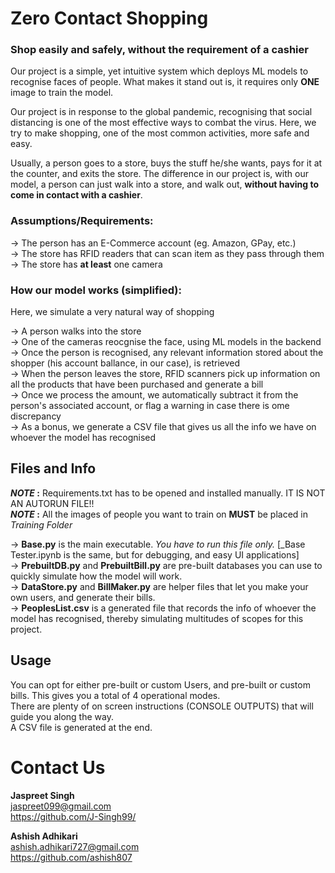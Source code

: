 # **Zero Contact Shopping**
### Shop easily and safely, without the requirement of a cashier  
  
Our project is a simple, yet intuitive system which deploys ML models to recognise faces of people.
What makes it stand out is, it requires only **ONE** image to train the model.  
  
Our project is in response to the global pandemic, recognising that social distancing is one of the most effective ways to combat the virus.
Here, we try to make shopping, one of the most common activities, more safe and easy.  
  
Usually, a person goes to a store, buys the stuff he/she wants, pays for it at the counter, and exits the store. 
The difference in our project is, with our model, a person can just walk into a store, and walk out, **without having to come in contact with a cashier**.  
  
  
### Assumptions/Requirements:  
-> The person has an E-Commerce account (eg. Amazon, GPay, etc.)  
-> The store has RFID readers that can scan item as they pass through them  
-> The store has **at least** one camera  
  
### How our model works (simplified):
Here, we simulate a very natural way of shopping  

-> A person walks into the store  
-> One of the cameras reocgnise the face, using ML models in the backend  
-> Once the person is recognised, any relevant information stored about the shopper (his account ballance, in our case), is retrieved  
-> When the person leaves the store, RFID scanners pick up information on all the products that have been purchased and generate a bill  
-> Once we process the amount, we automatically subtract it from the person's associated account, or flag a warning in case there is ome discrepancy  
-> As a bonus, we generate a CSV file that gives us all the info we have on whoever the model has recognised  
  
  
  
## Files and Info  

**_NOTE_ :** Requirements.txt has to be opened and installed manually. IT IS NOT AN AUTORUN FILE!!  
**_NOTE_ :** All the images of people you want to train on **MUST** be placed in _Training Folder_  
  
  
->  **Base.py** is the main executable. _You have to run this file only._ [_Base Tester.ipynb is the same, but for debugging, and easy UI applications]  
->  **PrebuiltDB.py** and **PrebuiltBill.py** are pre-built databases you can use to quickly simulate how the model will work.  
-> **DataStore.py** and **BillMaker.py** are helper files that let you make your own users, and generate their bills.  
-> **PeoplesList.csv** is a generated file that records the info of whoever the model has recognised, thereby simulating multitudes of scopes for this project.  
  
  
## Usage
You can opt for either pre-built or custom Users, and pre-built or custom bills. This gives you a total of 4 operational modes.  
There are plenty of on screen instructions (CONSOLE OUTPUTS) that will guide you along the way.  
A CSV file is generated at the end.  
  
  
# Contact Us
**Jaspreet Singh**  
jaspreet099@gmail.com  
https://github.com/J-Singh99/  
  
  
**Ashish Adhikari**  
ashish.adhikari727@gmail.com  
https://github.com/ashish807
